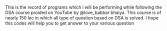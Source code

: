 This is the record of programs which i will be performing while following the DSA course proided on YouTube by @love_babbar bhaiya.
This course is of nearly 150 lec in which all type of question based on DSA is solved.
I hope this codes will help you to get answer to your various question
